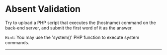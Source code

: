 # Absent Validation

Try to upload a PHP script that executes the (hostname) command on the back-end server, and submit the first word of it as the answer.

`Hint`: You may use the 'system()' PHP function to execute system commands.

---
